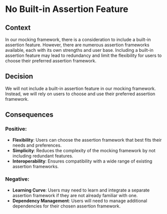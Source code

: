 ﻿# No Built-in Assertion Feature

## Context

In our mocking framework, there is a consideration to include a built-in assertion feature. However, there are numerous assertion frameworks available, each with its own strengths and user base. Including a built-in assertion feature may lead to redundancy and limit the flexibility for users to choose their preferred assertion framework.

## Decision

We will not include a built-in assertion feature in our mocking framework. Instead, we will rely on users to choose and use their preferred assertion framework.

## Consequences

### Positive:

- **Flexibility**: Users can choose the assertion framework that best fits their needs and preferences.
- **Simplicity**: Reduces the complexity of the mocking framework by not including redundant features.
- **Interoperability**: Ensures compatibility with a wide range of existing assertion frameworks.

### Negative:

- **Learning Curve**: Users may need to learn and integrate a separate assertion framework if they are not already familiar with one.
- **Dependency Management**: Users will need to manage additional dependencies for their chosen assertion framework.
